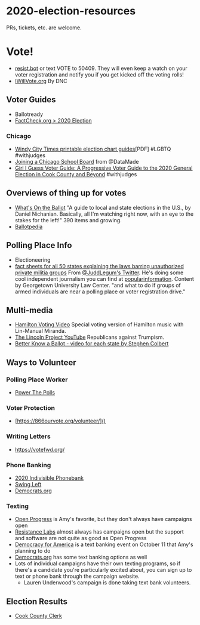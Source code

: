 # 2020-election-resources

PRs, tickets, etc. are welcome.

# Vote!
* [resist.bot](https://resist.bot/) or text VOTE to 50409. They will even keep a watch on your voter registration and notify you if you get kicked off the voting rolls!
* [IWillVote.org](https://iwillvote.com/) By DNC

## Voter Guides
* Ballotready
* [FactCheck.org > 2020 Election](https://www.factcheck.org/tag/2020-election/)

### Chicago
* [Windy City Times printable election chart guides](http://www.windycitymediagroup.com/lgbt/ELECTIONS-2020-Windy-City-Times-printable-election-guide-charts/69292.html)[PDF] #LGBTQ #withjudges
* [Joining a Chicago School Board](https://twitter.com/derekeder/status/1310665327215357957?s=20) from @DataMade
* [Girl I Guess Voter Guide: A Progressive Voter Guide to the 2020 General Election in Cook County and Beyond](https://docs.google.com/document/u/0/d/1CFgtVl2S6SPs8KmV4YvrF1zrSL0o9u3gJKZ2Gu6cZG8/mobilebasic) #withjudges

## Overviews of thing up for votes
* [What's On the Ballot](https://whatsontheballot.com/) "A guide to local and state elections in the U.S., by Daniel Nichanian. Basically, all I'm watching right now, with an eye to the stakes for the left!" 390 items and growing.
* [Ballotpedia](https://ballotpedia.org/Presidential_election,_2020)

## Polling Place Info
* Electioneering
* [fact sheets for all 50 states explaining the laws barring unauthorized private militia groups](https://www.law.georgetown.edu/icap/our-work/addressing-the-rise-of-unlawful-private-paramilitaries/state-fact-sheets/) From [@JuddLegum's Twitter](https://twitter.com/JuddLegum/status/1313133638733697024). He's doing some cool independent journalism you can find at [popularinformation](https://popular.info/). Content by Georgetown University Law Center. "and what to do if groups of armed individuals are near a polling place or voter registration drive." 

## Multi-media
* [Hamilton Voting Video](https://youtu.be/YMmkXAIRXCU) Special voting version of Hamilton music with Lin-Manual Miranda.
* [The Lincoln Project YouTube](https://www.youtube.com/channel/UCpYCxV51bykhMY-wSUozQRg) Republicans against Trumpism.
* [Better Know a Ballot - video for each state by Stephen Colbert](https://www.betterknowaballot.com/)

## Ways to Volunteer
### Polling Place Worker
* [Power The Polls](https://www.powerthepolls.org/tds)

### Voter Protection
* [https://866ourvote.org/volunteer/]()

### Writing Letters
* https://votefwd.org/

### Phone Banking
* [2020 Indivisible Phonebank](https://act.indivisible.org/signup/2020-phonebank)
* [Swing Left](https://swingleft.org/take-action?s=u)
* [Democrats.org](https://events.democrats.org/)

### Texting
* [Open Progress](https://www.openprogress.com/text-troop) is  Amy's favorite, but they don't always have campaigns open
* [Resistance Labs](https://resistancelabs.com/text) almost always has campaigns open but the support and software are not quite as good as Open Progress
* [Democracy for America](http://act.democracyforamerica.com/survey/Text2PAV201011/) is a text banking event on October 11 that Amy's planning to do
* [Democrats.org](https://events.democrats.org/?event_type=3) has some text banking options as well
* Lots of individual campaigns have their own texting programs, so if there's a candidate you're particularly excited about, you can sign up to text or phone bank through the campaign website.
  * Lauren Underwood's campaign is done taking text bank volunteers.
 
## Election Results
* [Cook County Clerk](https://www.cookcountyclerk.com/election-results?field_election_date_value%5Bvalue%5D%5Byear%5D=2020)
